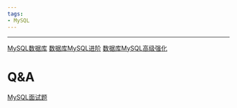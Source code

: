 ```yaml
---
tags:
- MySQL
---
```

---
[MySQL数据库](https://www.bilibili.com/video/BV1iq4y1u7vj/?vd_source=99b31898c1408d1d4c4fe207c39caefd)
[数据库MySQL进阶](https://www.bilibili.com/video/BV1Kr4y1i7ru/?vd_source=99b31898c1408d1d4c4fe207c39caefd)
[数据库MySQL高级强化](https://www.bilibili.com/video/BV1zJ411M7TB/?vd_source=99b31898c1408d1d4c4fe207c39caefd)
# Q&A
[MySQL面试题](https://www.bilibili.com/video/BV1N24y1y7a1/?vd_source=99b31898c1408d1d4c4fe207c39caefd)

